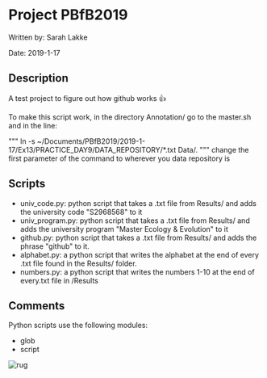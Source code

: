 # Project PBfB2019

Written by: Sarah Lakke

Date: 2019-1-17


## Description
A test project to figure out how github works :thumbsup:

To make this script work, in the directory Annotation/ go to the
master.sh and in the line:

"""
ln -s ~/Documents/PBfB2019/2019-1-17/Ex13/PRACTICE_DAY9/DATA_REPOSITORY/*.txt Data/.
"""
change the first parameter of the command to wherever you data repository is

## Scripts
* univ_code.py: python script that takes a .txt file from Results/ and adds
        the university code "S2968568" to it
* univ_program.py: python script that takes a .txt file from Results/ and adds
        the university program "Master Ecology & Evolution" to it
* github.py: python script that takes a .txt file from Results/ and adds the
        phrase "github" to it.
* alphabet.py: a python script that writes the alphabet at the end of every .txt file found in the Results/ folder.
* numbers.py: a python script that writes the numbers 1-10 at the end of every.txt file in /Results

## Comments
Python scripts use the following modules:
* glob
* script

![rug](https://www.rug.nl/_definition/shared/images/loge--en.png)
